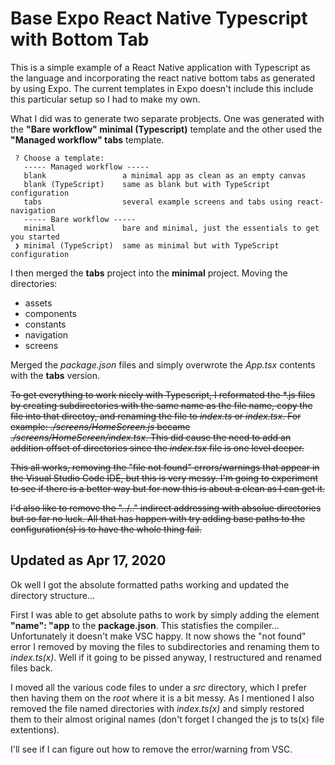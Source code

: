 # Base Expo React Native Typescript with Bottom Tab

This is a simple example of a React Native application with Typescript as the language and incorporating the react native bottom tabs as generated by using Expo. The current templates in Expo doesn't include this include this particular setup so I had to make my own.

What I did was to generate two separate probjects. One was generated with the **"Bare workflow" minimal (Typescript)** template and the other used the **"Managed workflow" tabs** template.

```
 ? Choose a template:
   ----- Managed workflow -----
   blank                 a minimal app as clean as an empty canvas
   blank (TypeScript)    same as blank but with TypeScript configuration
   tabs                  several example screens and tabs using react-navigation
   ----- Bare workflow -----
   minimal               bare and minimal, just the essentials to get you started
 ❯ minimal (TypeScript)  same as minimal but with TypeScript configuration
```
I then merged the **tabs** project into the **minimal** project. Moving the directories:
- assets
- components
- constants
- navigation
- screens

Merged the *package.json* files and simply overwrote the *App.tsx* contents with the **tabs** version.

~~To get everything to work nicely with Typescript, I reformated the \*.js files by creating subdirectories with the same name as the file name, copy the file into that directoy, and renaming the file to *index.ts* or *index.tsx*. For example: *./screens/HomeScreen.js* became *./screens/HomeScreen/index.tsx*. This did cause the need to add an addition offset of directories since the *index.tsx* file is one level deeper.~~

~~This all works, removing the "file not found" errors/warnings that appear in the Visual Studio Code IDE, but this is very messy. I'm going to experiment to see if there is a better way but for now this is about a clean as I can get it.~~

~~I'd also like to remove the "../.." indirect addressing with absolue directories but so far no luck. All that has happen with try adding base paths to the configuration(s) is to have the whole thing fail.~~

## Updated as Apr 17, 2020
Ok well I got the absolute formatted paths working and updated the directory structure...

First I was able to get absolute paths to work by simply adding the element **"name": "app** to the **package.json**. This statisfies the compiler... Unfortunately it doesn't make VSC happy. It now shows the "not found" error I removed by moving the files to subdirectories and renaming them to *index.ts(x)*. Well if it going to be pissed anyway, I restructured and renamed files back.

I moved all the various code files to under a *src* directory, which I prefer then having them on the *root* where it is a bit messy. As I mentioned I also removed the file named directories with *index.ts(x)* and simply restored them to their almost original names (don't forget I changed the js to ts(x) file extentions).

I'll see if I can figure out how to remove the error/warning from VSC.
